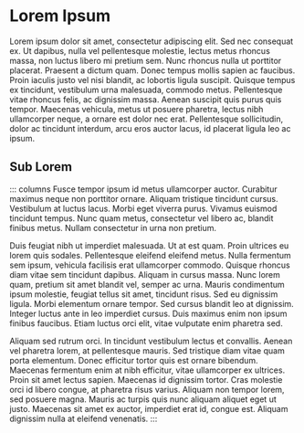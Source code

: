 # Lorem Ipsum

Lorem ipsum dolor sit amet, consectetur adipiscing elit. Sed nec consequat ex. Ut dapibus, nulla vel pellentesque molestie, lectus metus rhoncus massa, non luctus libero mi pretium sem. Nunc rhoncus nulla ut porttitor placerat. Praesent a dictum quam. Donec tempus mollis sapien ac faucibus. Proin iaculis justo vel nisi blandit, ac lobortis ligula suscipit. Quisque tempus ex tincidunt, vestibulum urna malesuada, commodo metus. Pellentesque vitae rhoncus felis, ac dignissim massa. Aenean suscipit quis purus quis tempor. Maecenas vehicula, metus ut posuere pharetra, lectus nibh ullamcorper neque, a ornare est dolor nec erat. Pellentesque sollicitudin, dolor ac tincidunt interdum, arcu eros auctor lacus, id placerat ligula leo ac ipsum.

## Sub Lorem
::: columns
Fusce tempor ipsum id metus ullamcorper auctor. Curabitur maximus neque non porttitor ornare. Aliquam tristique tincidunt cursus. Vestibulum at luctus lacus. Morbi eget viverra purus. Vivamus euismod tincidunt tempus. Nunc quam metus, consectetur vel libero ac, blandit finibus metus. Nullam consectetur in urna non pretium.

Duis feugiat nibh ut imperdiet malesuada. Ut at est quam. Proin ultrices eu lorem quis sodales. Pellentesque eleifend eleifend metus. Nulla fermentum sem ipsum, vehicula facilisis erat ullamcorper commodo. Quisque rhoncus diam vitae sem tincidunt dapibus. Aliquam in cursus massa. Nunc lorem quam, pretium sit amet blandit vel, semper ac urna. Mauris condimentum ipsum molestie, feugiat tellus sit amet, tincidunt risus. Sed eu dignissim ligula. Morbi elementum ornare tempor. Sed cursus blandit leo at dignissim. Integer luctus ante in leo imperdiet cursus. Duis maximus enim non ipsum finibus faucibus. Etiam luctus orci elit, vitae vulputate enim pharetra sed.

Aliquam sed rutrum orci. In tincidunt vestibulum lectus et convallis. Aenean vel pharetra lorem, at pellentesque mauris. Sed tristique diam vitae quam porta elementum. Donec efficitur tortor quis est ornare bibendum. Maecenas fermentum enim at nibh efficitur, vitae ullamcorper ex ultrices. Proin sit amet lectus sapien. Maecenas id dignissim tortor. Cras molestie orci id libero congue, at pharetra risus varius. Aliquam non tempor lorem, sed posuere magna. Mauris ac turpis quis nunc aliquam aliquet eget ut justo. Maecenas sit amet ex auctor, imperdiet erat id, congue est. Aliquam dignissim nulla at eleifend venenatis.
:::
